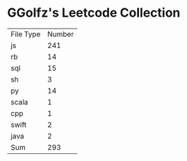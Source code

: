 # GGolfz's Leetcode Collection

<table><tr><td>File Type</td><td>Number</td></tr><tr><td>js</td><td>241</td></tr><tr><td>rb</td><td>14</td></tr><tr><td>sql</td><td>15</td></tr><tr><td>sh</td><td>3</td></tr><tr><td>py</td><td>14</td></tr><tr><td>scala</td><td>1</td></tr><tr><td>cpp</td><td>1</td></tr><tr><td>swift</td><td>2</td></tr><tr><td>java</td><td>2</td></tr><tr><td>Sum</td><td>293</td></tr></table>